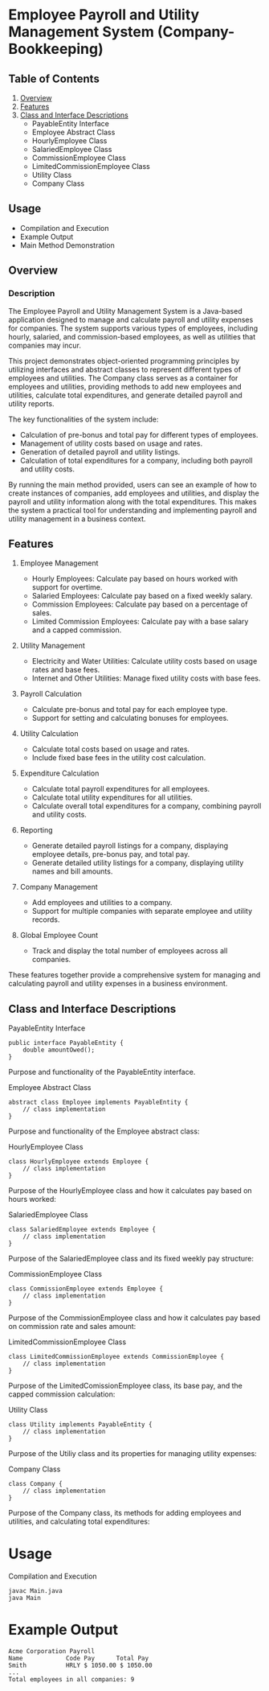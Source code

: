 # Employee Payroll and Utility Management System (Company-Bookkeeping)


## Table of Contents

1. [Overview](#Overview)
2. [Features](#Features)
3. [Class and Interface Descriptions](#Class-and-Interface-Descriptions)
    - PayableEntity Interface
    - Employee Abstract Class
    - HourlyEmployee Class
    - SalariedEmployee Class
    - CommissionEmployee Class
    - LimitedCommissionEmployee Class
    - Utility Class
    - Company Class
   
 ## Usage
- Compilation and Execution
- Example Output
- Main Method Demonstration
  
## Overview
### Description
The Employee Payroll and Utility Management System is a Java-based application designed to manage and calculate payroll and utility expenses for companies. The system supports various types of employees, including hourly, salaried, and commission-based employees, as well as utilities that companies may incur.

This project demonstrates object-oriented programming principles by utilizing interfaces and abstract classes to represent different types of employees and utilities. The Company class serves as a container for employees and utilities, providing methods to add new employees and utilities, calculate total expenditures, and generate detailed payroll and utility reports.

The key functionalities of the system include:

- Calculation of pre-bonus and total pay for different types of employees.
- Management of utility costs based on usage and rates.
- Generation of detailed payroll and utility listings.
- Calculation of total expenditures for a company, including both payroll and utility costs.

By running the main method provided, users can see an example of how to create instances of companies, add employees and utilities, and display the payroll and utility information along with the total expenditures. This makes the system a practical tool for understanding and implementing payroll and utility management in a business context.

## Features

1. Employee Management
    - Hourly Employees: Calculate pay based on hours worked with support for overtime.
    - Salaried Employees: Calculate pay based on a fixed weekly salary.
    - Commission Employees: Calculate pay based on a percentage of sales.
    - Limited Commission Employees: Calculate pay with a base salary and a capped commission.

2. Utility Management
    - Electricity and Water Utilities: Calculate utility costs based on usage rates and base fees.
    - Internet and Other Utilities: Manage fixed utility costs with base fees.

3. Payroll Calculation
    - Calculate pre-bonus and total pay for each employee type.
    - Support for setting and calculating bonuses for employees.

4. Utility Calculation
    - Calculate total costs based on usage and rates.
    - Include fixed base fees in the utility cost calculation.

5. Expenditure Calculation
    - Calculate total payroll expenditures for all employees.
    - Calculate total utility expenditures for all utilities.
    - Calculate overall total expenditures for a company, combining payroll and utility costs.

6. Reporting
    - Generate detailed payroll listings for a company, displaying employee details, pre-bonus pay, and total pay.
    - Generate detailed utility listings for a company, displaying utility names and bill amounts.

7. Company Management
    - Add employees and utilities to a company.
    - Support for multiple companies with separate employee and utility records.

8. Global Employee Count
    - Track and display the total number of employees across all companies.

These features together provide a comprehensive system for managing and calculating payroll and utility expenses in a business environment.


## Class and Interface Descriptions

PayableEntity Interface
```
public interface PayableEntity {
    double amountOwed();
}
```
 Purpose and functionality of the PayableEntity interface.


Employee Abstract Class
```
abstract class Employee implements PayableEntity {
    // class implementation
}
```
 Purpose and functionality of the Employee abstract class:

HourlyEmployee Class
```
class HourlyEmployee extends Employee {
    // class implementation
}
```
Purpose of the HourlyEmployee class and how it calculates pay based on hours worked:


SalariedEmployee Class
```
class SalariedEmployee extends Employee {
    // class implementation
}
```
Purpose of the SalariedEmployee class and its fixed weekly pay structure:

CommissionEmployee Class
```
class CommissionEmployee extends Employee {
    // class implementation
}
```
Purpose of the CommissionEmployee class and how it calculates 
pay based on commission rate and sales amount:


LimitedCommissionEmployee Class
```
class LimitedCommissionEmployee extends CommissionEmployee {
    // class implementation
}
```

Purpose of the LimitedComissionEmployee class, its base pay, 
and the capped commission calculation:

Utility Class
```
class Utility implements PayableEntity {
    // class implementation
}
```

Purpose of the Utiliy class and its properties for managing utility expenses:

Company Class
```
class Company {
    // class implementation
}
```

Purpose of the Company class, its methods for adding employees and utilities, and
calculating total expenditures:


# Usage

Compilation and Execution
```
javac Main.java
java Main
```
# Example Output

```
Acme Corporation Payroll
Name            Code Pay      Total Pay
Smith           HRLY $ 1050.00 $ 1050.00
...
Total employees in all companies: 9
```

